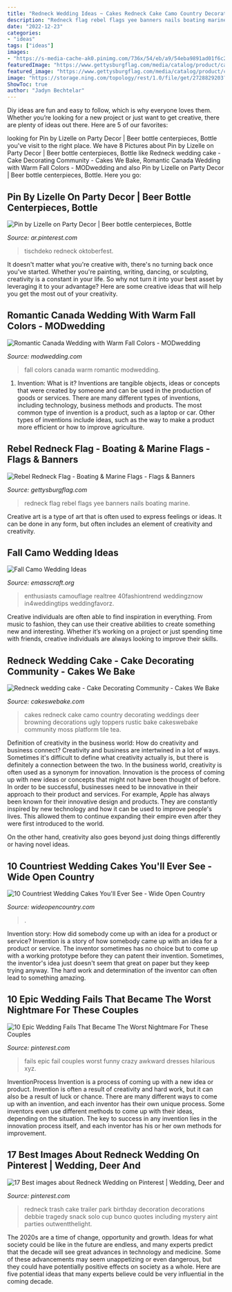 ```yaml
---
title: "Redneck Wedding Ideas ~ Cakes Redneck Cake Camo Country Decorating Weddings Deer Browning Decorations Ugly Toppers Rustic Bake Cakeswebake Community Moss Platform Tile Tea"
description: "Redneck flag rebel flags yee banners nails boating marine"
date: "2022-12-23"
categories:
- "ideas"
tags: ["ideas"]
images:
- "https://s-media-cache-ak0.pinimg.com/736x/54/eb/a9/54eba9891ad01f6c21fb43a44434e184.jpg"
featuredImage: "https://www.gettysburgflag.com/media/catalog/product/cache/2/thumbnail/520x416/602f0fa2c1f0d1ba5e241f914e856ff9/r/e/rebelredneck.jpg"
featured_image: "https://www.gettysburgflag.com/media/catalog/product/cache/2/thumbnail/520x416/602f0fa2c1f0d1ba5e241f914e856ff9/r/e/rebelredneck.jpg"
image: "https://storage.ning.com/topology/rest/1.0/file/get/2728829203?profile=RESIZE_710x&amp;height=600"
ShowToc: true
author: "Jadyn Bechtelar"
---
```



Diy ideas are fun and easy to follow, which is why everyone loves them. Whether you’re looking for a new project or just want to get creative, there are plenty of ideas out there. Here are 5 of our favorites: 

	

		
looking for Pin by Lizelle on Party Decor | Beer bottle centerpieces, Bottle you've visit to the right place. We have 8 Pictures about Pin by Lizelle on Party Decor | Beer bottle centerpieces, Bottle like Redneck wedding cake - Cake Decorating Community - Cakes We Bake, Romantic Canada Wedding with Warm Fall Colors - MODwedding and also Pin by Lizelle on Party Decor | Beer bottle centerpieces, Bottle. Here you go:
		
    
## Pin By Lizelle On Party Decor | Beer Bottle Centerpieces, Bottle

<img loading=lazy src="https://i.pinimg.com/736x/e3/e9/52/e3e952d849e357340b0498765cf95c52.jpg" onerror="this.onerror=null;this.src='https://tse1.mm.bing.net/th?id=OIP.skbJ0Nb0U1IE90qitVj5NQHaLH&amp;pid=15.1';" alt="Pin by Lizelle on Party Decor | Beer bottle centerpieces, Bottle">

_Source: ar.pinterest.com_

>tischdeko redneck oktoberfest. 

	

It doesn't matter what you're creative with, there's no turning back once you've started. Whether you're painting, writing, dancing, or sculpting, creativity is a constant in your life. So why not turn it into your best asset by leveraging it to your advantage? Here are some creative ideas that will help you get the most out of your creativity.

    
## Romantic Canada Wedding With Warm Fall Colors - MODwedding

<img loading=lazy src="http://www.modwedding.com/wp-content/uploads/2015/06/canada-wedding-10-062515mc-720x1080.jpg" onerror="this.onerror=null;this.src='https://tse4.mm.bing.net/th?id=OIP.JF4GiNEA0OqCdaWB1rbJUgHaLH&amp;pid=15.1';" alt="Romantic Canada Wedding with Warm Fall Colors - MODwedding">

_Source: modwedding.com_

>fall colors canada warm romantic modwedding. 

	

1. Invention: What is it?
Inventions are tangible objects, ideas or concepts that were created by someone and can be used in the production of goods or services. There are many different types of inventions, including technology, business methods and products. The most common type of invention is a product, such as a laptop or car. Other types of inventions include ideas, such as the way to make a product more efficient or how to improve agriculture.

    
## Rebel Redneck Flag - Boating &amp; Marine Flags - Flags &amp; Banners

<img loading=lazy src="https://www.gettysburgflag.com/media/catalog/product/cache/2/thumbnail/520x416/602f0fa2c1f0d1ba5e241f914e856ff9/r/e/rebelredneck.jpg" onerror="this.onerror=null;this.src='https://tse3.mm.bing.net/th?id=OIP.cuQ74Z1WPNrZGqRkhdcsdgHaF7&amp;pid=15.1';" alt="Rebel Redneck Flag - Boating &amp; Marine Flags - Flags &amp; Banners">

_Source: gettysburgflag.com_

>redneck flag rebel flags yee banners nails boating marine. 

	

Creative art is a type of art that is often used to express feelings or ideas. It can be done in any form, but often includes an element of creativity and creativity.

    
## Fall Camo Wedding Ideas

<img loading=lazy src="https://i0.wp.com/www.emasscraft.org/wp-content/uploads/2018/03/42_cool_camo_wedding_ideas_for_country_style_enthusiasts_6.jpg?ssl=1" onerror="this.onerror=null;this.src='https://tse2.mm.bing.net/th?id=OIP.PfqShxxvGsnO_ace_s60EgHaL-&amp;pid=15.1';" alt="Fall Camo Wedding Ideas">

_Source: emasscraft.org_

>enthusiasts camouflage realtree 40fashiontrend weddingznow in4weddingtips weddingfavorz. 

	

Creative individuals are often able to find inspiration in everything. From music to fashion, they can use their creative abilities to create something new and interesting. Whether it’s working on a project or just spending time with friends, creative individuals are always looking to improve their skills.

    
## Redneck Wedding Cake - Cake Decorating Community - Cakes We Bake

<img loading=lazy src="https://storage.ning.com/topology/rest/1.0/file/get/2728829203?profile=RESIZE_710x&amp;height=600" onerror="this.onerror=null;this.src='https://tse4.mm.bing.net/th?id=OIP.bW7mfqsYjmM2ktrQcBUKLwHaJ4&amp;pid=15.1';" alt="Redneck wedding cake - Cake Decorating Community - Cakes We Bake">

_Source: cakeswebake.com_

>cakes redneck cake camo country decorating weddings deer browning decorations ugly toppers rustic bake cakeswebake community moss platform tile tea. 

	

Definition of creativity in the business world: How do creativity and business connect?
Creativity and business are intertwined in a lot of ways. Sometimes it's difficult to define what creativity actually is, but there is definitely a connection between the two. 
In the business world, creativity is often used as a synonym for innovation. Innovation is the process of coming up with new ideas or concepts that might not have been thought of before. In order to be successful, businesses need to be innovative in their approach to their product and services. For example, Apple has always been known for their innovative design and products. They are constantly inspired by new technology and how it can be used to improve people's lives. This allowed them to continue expanding their empire even after they were first introduced to the world. 

On the other hand, creativity also goes beyond just doing things differently or having novel ideas.

    
## 10 Countriest Wedding Cakes You&#039;ll Ever See - Wide Open Country

<img loading=lazy src="https://cdn0.wideopencountry.com/wp-content/uploads/2015/03/hankerchief406b495b84416d937596bd02cbd6435f.jpg" onerror="this.onerror=null;this.src='https://tse3.mm.bing.net/th?id=OIP.O1jt9cA7orIRab81VdW-iwHaOc&amp;pid=15.1';" alt="10 Countriest Wedding Cakes You&#039;ll Ever See - Wide Open Country">

_Source: wideopencountry.com_

>. 

	

Invention story: How did somebody come up with an idea for a product or service?
Invention is a story of how somebody came up with an idea for a product or service. The inventor sometimes has no choice but to come up with a working prototype before they can patent their invention. Sometimes, the inventor's idea just doesn't seem that great on paper but they keep trying anyway. The hard work and determination of the inventor can often lead to something amazing.

    
## 10 Epic Wedding Fails That Became The Worst Nightmare For These Couples

<img loading=lazy src="https://i.pinimg.com/736x/e1/c6/5a/e1c65a61f33edfbfc418cdf133b0a51e.jpg" onerror="this.onerror=null;this.src='https://tse2.mm.bing.net/th?id=OIP.FBP0udOqEjAN6__QntOPrgHaLH&amp;pid=15.1';" alt="10 Epic Wedding Fails That Became The Worst Nightmare For These Couples">

_Source: pinterest.com_

>fails epic fail couples worst funny crazy awkward dresses hilarious xyz. 

	

InventionProcess
Invention is a process of coming up with a new idea or product. Invention is often a result of creativity and hard work, but it can also be a result of luck or chance. There are many different ways to come up with an invention, and each inventor has their own unique process. Some inventors even use different methods to come up with their ideas, depending on the situation. The key to success in any invention lies in the innovation process itself, and each inventor has his or her own methods for improvement.

    
## 17 Best Images About Redneck Wedding On Pinterest | Wedding, Deer And

<img loading=lazy src="https://s-media-cache-ak0.pinimg.com/736x/54/eb/a9/54eba9891ad01f6c21fb43a44434e184.jpg" onerror="this.onerror=null;this.src='https://tse4.mm.bing.net/th?id=OIP.3ZxcyoVRx3gy0VcUbiNafAHaJ3&amp;pid=15.1';" alt="17 Best images about Redneck Wedding on Pinterest | Wedding, Deer and">

_Source: pinterest.com_

>redneck trash cake trailer park birthday decoration decorations debbie tragedy snack solo cup bunco quotes including mystery aint parties outwentthelight. 

	

The 2020s are a time of change, opportunity and growth. Ideas for what society could be like in the future are endless, and many experts predict that the decade will see great advances in technology and medicine. Some of these advancements may seem unappetizing or even dangerous, but they could have potentially positive effects on society as a whole. Here are five potential ideas that many experts believe could be very influential in the coming decade.


